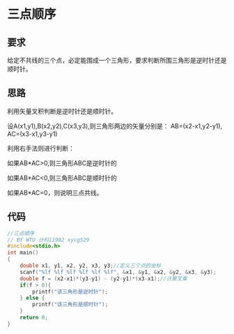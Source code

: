 # 三点顺序
## 要求
给定不共线的三个点，必定能围成一个三角形，要求判断所围三角形是逆时针还是顺时针。
## 思路
利用矢量叉积判断是逆时针还是顺时针。

设A(x1,y1),B(x2,y2),C(x3,y3),则三角形两边的矢量分别是： AB=(x2-x1,y2-y1), AC=(x3-x1,y3-y1)

利用右手法则进行判断：

如果AB*AC>0,则三角形ABC是逆时针的
    
如果AB*AC<0,则三角形ABC是顺时针的
    
如果AB*AC=0，则说明三点共线。
## 代码
```c
//三点顺序
// BY WTU 计科11902 xycg529
#include<stdio.h>
int main()
{
	double x1, y1, x2, y2, x3, y3;//定义三个点的坐标 
	scanf("%lf %lf %lf %lf %lf %lf", &x1, &y1, &x2, &y2, &x3, &y3);
	double f = (x2-x1)*(y3-y1) - (y2-y1)*(x3-x1);//计算叉乘 
	if(f > 0){
		printf("该三角形是逆时针"); 
	} else {
		printf("该三角形是顺时针"); 
	}
	return 0;
}
```
